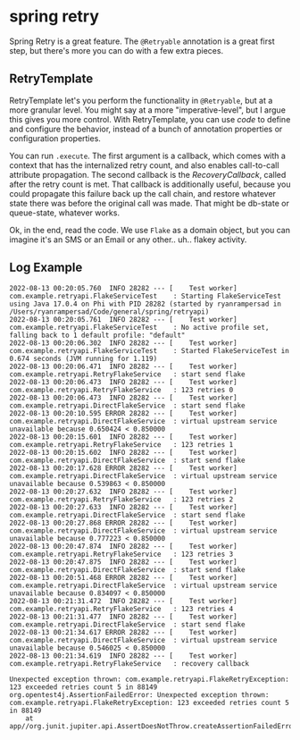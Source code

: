 # spring retry

Spring Retry is a great feature. The `@Retryable` annotation is a great first step, but there's more you can do with a few extra pieces.

## RetryTemplate

RetryTemplate let's you perform the functionality in `@Retryable`, but at a more granular level. You might say at a more "imperative-level", but I argue this gives you more control.  With RetryTemplate, you can use _code_ to define and configure the behavior, instead of a bunch of annotation properties or configuration properties.

You can run `.execute`. The first argument is a callback, which comes with a context that has the internalized retry count, and also enables call-to-call attribute propagation. The second callback is the _RecoveryCallback_, called after the retry count is met. That callback is additionally useful, because you could propagate this failure back up the call chain, and restore whatever state there was before the original call was made. That might be db-state or queue-state, whatever works.

Ok, in the end, read the code. We use `Flake` as a domain object, but you can imagine it's an SMS or an Email or any other.. uh.. flakey activity.

## Log Example

```
2022-08-13 00:20:05.760  INFO 28282 --- [    Test worker] com.example.retryapi.FlakeServiceTest    : Starting FlakeServiceTest using Java 17.0.4 on Phi with PID 28282 (started by ryanrampersad in /Users/ryanrampersad/Code/general/spring/retryapi)
2022-08-13 00:20:05.761  INFO 28282 --- [    Test worker] com.example.retryapi.FlakeServiceTest    : No active profile set, falling back to 1 default profile: "default"
2022-08-13 00:20:06.302  INFO 28282 --- [    Test worker] com.example.retryapi.FlakeServiceTest    : Started FlakeServiceTest in 0.674 seconds (JVM running for 1.119)
2022-08-13 00:20:06.471  INFO 28282 --- [    Test worker] com.example.retryapi.RetryFlakeService   : start send flake
2022-08-13 00:20:06.473  INFO 28282 --- [    Test worker] com.example.retryapi.RetryFlakeService   : 123 retries 0
2022-08-13 00:20:06.473  INFO 28282 --- [    Test worker] com.example.retryapi.DirectFlakeService  : start send flake
2022-08-13 00:20:10.595 ERROR 28282 --- [    Test worker] com.example.retryapi.DirectFlakeService  : virtual upstream service unavailable because 0.650424 < 0.850000
2022-08-13 00:20:15.601  INFO 28282 --- [    Test worker] com.example.retryapi.RetryFlakeService   : 123 retries 1
2022-08-13 00:20:15.602  INFO 28282 --- [    Test worker] com.example.retryapi.DirectFlakeService  : start send flake
2022-08-13 00:20:17.628 ERROR 28282 --- [    Test worker] com.example.retryapi.DirectFlakeService  : virtual upstream service unavailable because 0.539863 < 0.850000
2022-08-13 00:20:27.632  INFO 28282 --- [    Test worker] com.example.retryapi.RetryFlakeService   : 123 retries 2
2022-08-13 00:20:27.633  INFO 28282 --- [    Test worker] com.example.retryapi.DirectFlakeService  : start send flake
2022-08-13 00:20:27.868 ERROR 28282 --- [    Test worker] com.example.retryapi.DirectFlakeService  : virtual upstream service unavailable because 0.777223 < 0.850000
2022-08-13 00:20:47.874  INFO 28282 --- [    Test worker] com.example.retryapi.RetryFlakeService   : 123 retries 3
2022-08-13 00:20:47.875  INFO 28282 --- [    Test worker] com.example.retryapi.DirectFlakeService  : start send flake
2022-08-13 00:20:51.468 ERROR 28282 --- [    Test worker] com.example.retryapi.DirectFlakeService  : virtual upstream service unavailable because 0.834097 < 0.850000
2022-08-13 00:21:31.472  INFO 28282 --- [    Test worker] com.example.retryapi.RetryFlakeService   : 123 retries 4
2022-08-13 00:21:31.477  INFO 28282 --- [    Test worker] com.example.retryapi.DirectFlakeService  : start send flake
2022-08-13 00:21:34.617 ERROR 28282 --- [    Test worker] com.example.retryapi.DirectFlakeService  : virtual upstream service unavailable because 0.546025 < 0.850000
2022-08-13 00:21:34.619  INFO 28282 --- [    Test worker] com.example.retryapi.RetryFlakeService   : recovery callback

Unexpected exception thrown: com.example.retryapi.FlakeRetryException: 123 exceeded retries count 5 in 88149
org.opentest4j.AssertionFailedError: Unexpected exception thrown: com.example.retryapi.FlakeRetryException: 123 exceeded retries count 5 in 88149
	at app//org.junit.jupiter.api.AssertDoesNotThrow.createAssertionFailedError(AssertDoesNotThrow.java:83)
```

